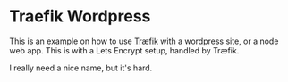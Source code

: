 # Traefik Wordpress

This is an example on how to use [Træfik](https://traefik.io/) with a wordpress site, or a node web app.
This is with a Lets Encrypt setup, handled by Træfik.

I really need a nice name, but it's hard.
